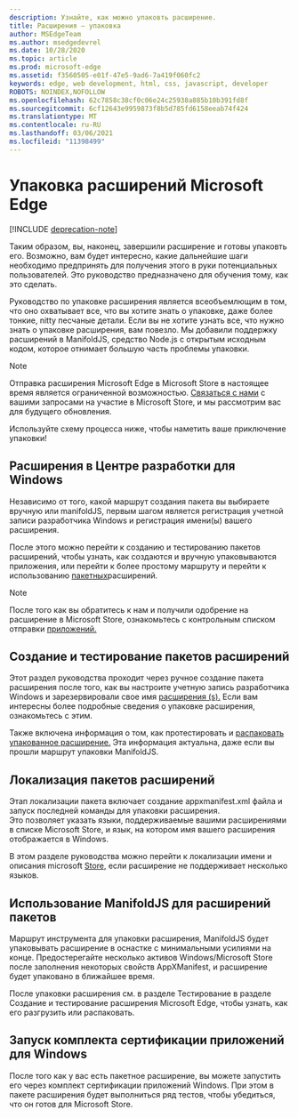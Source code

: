 ```yaml
---
description: Узнайте, как можно упаковть расширение.
title: Расширения — упаковка
author: MSEdgeTeam
ms.author: msedgedevrel
ms.date: 10/28/2020
ms.topic: article
ms.prod: microsoft-edge
ms.assetid: f3560505-e01f-47e5-9ad6-7a419f060fc2
keywords: edge, web development, html, css, javascript, developer
ROBOTS: NOINDEX,NOFOLLOW
ms.openlocfilehash: 62c7858c38cf0c06e24c25938a885b10b391fd8f
ms.sourcegitcommit: 6cf12643e9959873f8b5d785fd6158eeab74f424
ms.translationtype: MT
ms.contentlocale: ru-RU
ms.lasthandoff: 03/06/2021
ms.locfileid: "11398499"
---
```

# <a name="packaging-microsoft-edge-extensions"></a>Упаковка расширений Microsoft Edge  

[!INCLUDE [deprecation-note](../includes/deprecation-note.md)]  

Таким образом, вы, наконец, завершили расширение и готовы упаковть его. Возможно, вам будет интересно, какие дальнейшие шаги необходимо предпринять для получения этого в руки потенциальных пользователей. Это руководство предназначено для обучения тому, как это сделать.  

Руководство по упаковке расширения является всеобъемлющим в том, что оно охватывает все, что вы хотите знать о упаковке, даже более тонкие, nitty песчаные детали. Если вы не хотите узнать все, что нужно знать о упаковке расширения, вам повезло. Мы добавили поддержку расширений в ManifoldJS, средство Node.js с открытым исходным кодом, которое отнимает большую часть проблемы упаковки.  

> [!NOTE]
> Отправка расширения Microsoft Edge в Microsoft Store в настоящее время является ограниченной возможностью. [Связаться с нами](https://developer.microsoft.com/en-us/microsoft-edge/extensions/requests) с вашими запросами на участие в Microsoft Store, и мы рассмотрим вас для будущего обновления.  

Используйте схему процесса ниже, чтобы наметить ваше приключение упаковки!  

## [<a name="extensions-in-the-windows-dev-center"></a>Расширения в Центре разработки для Windows](./packaging/extensions-in-the-windows-dev-center.md)  

Независимо от того, какой маршрут создания пакета вы выбираете вручную или manifoldJS, первым шагом является регистрация учетной записи разработчика Windows и регистрация имени(ы) вашего расширения.  

После этого можно перейти к созданию [](./packaging/creating-and-testing-extension-packages.md) и тестированию пакетов расширений, чтобы узнать, как создаются и вручную упаковываются приложения, или перейти к более простому маршруту и перейти к использованию [пакетных](./packaging/using-ManifoldJS-to-package-extensions.md)расширений.  

> [!NOTE]
> После того как вы обратитесь к нам и получили одобрение на расширение в Microsoft Store, ознакомьтесь с контрольным списком отправки [приложений.](https://docs.microsoft.com/windows/uwp/publish/app-submissions)  


## [<a name="creating-and-testing-extension-packages"></a>Создание и тестирование пакетов расширений](./packaging/creating-and-testing-extension-packages.md)  

Этот раздел руководства проходит через ручное создание пакета расширения после того, как вы настроите учетную запись разработчика Windows и зарезервировали свое имя [расширения (s).](./packaging/extensions-in-the-windows-Dev-Center.md) Если вам интересны более подробные сведения о упаковке расширения, ознакомьтесь с этим.  

Также включена информация о том, как протестировать и [распаковать упакованное расширение.](./packaging/creating-and-testing-extension-packages.md#testing-an-appx-package) Эта информация актуальна, даже если вы прошли маршрут упаковки ManifoldJS.  

## [<a name="localizing-extension-packages"></a>Локализация пакетов расширений](./packaging/localizing-extension-packages.md)  

Этап локализации пакета включает создание appxmanifest.xml файла и запуск последней команды для упаковки расширения.  
Это позволяет указать языки, поддерживаемые вашими расширениями в списке Microsoft Store, и язык, на котором имя вашего расширения отображается в Windows.  

В этом разделе руководства можно перейти к локализации имени и описания microsoft [Store,](./packaging/localizing-extension-packages.md#localizing-name-and-description-in-the-microsoft-store) если расширение не поддерживает несколько языков.  

## [<a name="using-manifoldjs-to-package-extensions"></a>Использование ManifoldJS для расширений пакетов](./packaging/using-ManifoldJS-to-package-extensions.md)  

Маршрут инструмента для упаковки расширения, ManifoldJS будет упаковывать расширение в оснастке с минимальными усилиями на конце. Предостерегайте несколько активов Windows/Microsoft Store после заполнения некоторых свойств AppXManifest, и расширение будет упаковано в ближайшее время.  

После упаковки расширения см. [](./packaging/creating-and-testing-extension-packages.md#testing-an-appx-package) в разделе Тестирование в разделе Создание и тестирование расширения Microsoft Edge, чтобы узнать, как его разгрузить или распаковать.  

## [<a name="running-the-windows-app-certification-kit"></a>Запуск комплекта сертификации приложений для Windows](./packaging/running-the-windows-app-certification-kit.md)  

После того как у вас есть пакетное расширение, вы можете запустить его через комплект сертификации приложений Windows. При этом в пакете расширения будет выполниться ряд тестов, чтобы убедиться, что он готов для Microsoft Store.  
